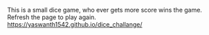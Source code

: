 This is a small dice game, who ever gets more score wins the game.
Refresh the page to play again.
 https://yaswanth1542.github.io/dice_challange/
